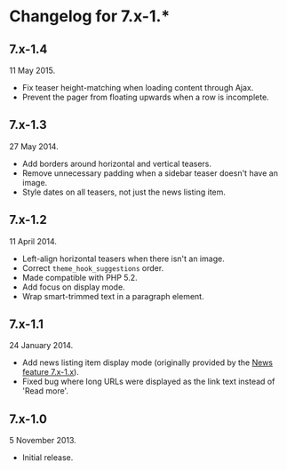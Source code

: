 Changelog for 7.x-1.*
=====================

7.x-1.4
-------

11 May 2015.

* Fix teaser height-matching when loading content through Ajax.
* Prevent the pager from floating upwards when a row is incomplete.

7.x-1.3
-------

27 May 2014.

* Add borders around horizontal and vertical teasers.
* Remove unnecessary padding when a sidebar teaser doesn't have an image.
* Style dates on all teasers, not just the news listing item.

7.x-1.2
-------

11 April 2014.

* Left-align horizontal teasers when there isn't an image.
* Correct `theme_hook_suggestions` order.
* Made compatible with PHP 5.2.
* Add focus on display mode.
* Wrap smart-trimmed text in a paragraph element.

7.x-1.1
-------

24 January 2014.

* Add news listing item display mode (originally provided by the [News feature 7.x-1.x](https://github.com/misd-service-development/drupal-feature-news)).
* Fixed bug where long URLs were displayed as the link text instead of 'Read more'.

7.x-1.0
-------

5 November 2013.

* Initial release.
